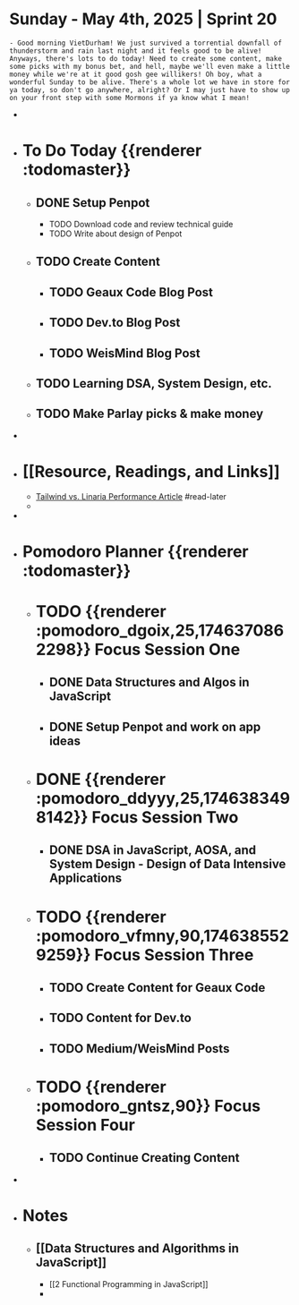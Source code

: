 # Sunday - May 4th, 2025 | Sprint 20
	- Good morning VietDurham! We just survived a torrential downfall of thunderstorm and rain last night and it feels good to be alive! Anyways, there's lots to do today! Need to create some content, make some picks with my bonus bet, and hell, maybe we'll even make a little money while we're at it good gosh gee willikers! Oh boy, what a wonderful Sunday to be alive. There's a whole lot we have in store for ya today, so don't go anywhere, alright? Or I may just have to show up on your front step with some Mormons if ya know what I mean!
-
- # To Do Today {{renderer :todomaster}}
	- ## DONE Setup Penpot
		- TODO Download code and review technical guide
		- TODO Write about design of Penpot
	- ## TODO Create Content
		- ## TODO Geaux Code Blog Post
		- ## TODO Dev.to Blog Post
		- ## TODO WeisMind Blog Post
	- ## TODO Learning DSA, System Design, etc.
	- ## TODO Make Parlay picks & make money
-
- # [[Resource, Readings, and Links]]
	- [Tailwind vs. Linaria Performance Article](https://www.developerway.com/posts/tailwind-vs-linaria-performance) #read-later
	-
-
- # Pomodoro Planner {{renderer :todomaster}}
	- # TODO {{renderer :pomodoro_dgoix,25,1746370862298}} Focus Session One
		- ## DONE Data Structures and Algos in JavaScript
		- ## DONE Setup Penpot and work on app ideas
	- # DONE {{renderer :pomodoro_ddyyy,25,1746383498142}} Focus Session Two
		- ## DONE DSA in JavaScript, AOSA, and System Design - Design of Data Intensive Applications
	- # TODO {{renderer :pomodoro_vfmny,90,1746385529259}} Focus Session Three
		- ## TODO Create Content for Geaux Code
		- ## TODO Content for Dev.to
		- ## TODO Medium/WeisMind Posts
	- # TODO {{renderer :pomodoro_gntsz,90}} Focus Session Four
		- ## TODO Continue Creating Content
-
- # Notes
	- ## [[Data Structures and Algorithms in JavaScript]]
		- [[2 Functional Programming in JavaScript]]
		-